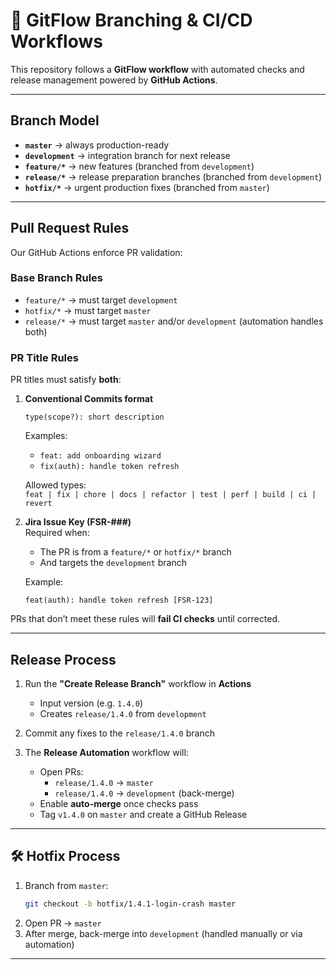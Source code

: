 # 📘 GitFlow Branching & CI/CD Workflows

This repository follows a **GitFlow workflow** with automated checks and release management powered by **GitHub Actions**.  

---

## Branch Model

- **`master`** → always production-ready  
- **`development`** → integration branch for next release  
- **`feature/*`** → new features (branched from `development`)  
- **`release/*`** → release preparation branches (branched from `development`)  
- **`hotfix/*`** → urgent production fixes (branched from `master`)  

---

## Pull Request Rules

Our GitHub Actions enforce PR validation:

### Base Branch Rules
- `feature/*` → must target `development`  
- `hotfix/*` → must target `master`  
- `release/*` → must target `master` and/or `development` (automation handles both)

### PR Title Rules
PR titles must satisfy **both**:

1. **Conventional Commits format**  
   ```
   type(scope?): short description
   ```
   Examples:  
   - `feat: add onboarding wizard`  
   - `fix(auth): handle token refresh`  

   Allowed types:  
   `feat | fix | chore | docs | refactor | test | perf | build | ci | revert`

2. **Jira Issue Key (FSR-###)**  
   Required when:  
   - The PR is from a `feature/*` or `hotfix/*` branch  
   - And targets the `development` branch  

   Example:  
   ```
   feat(auth): handle token refresh [FSR-123]
   ```

 PRs that don’t meet these rules will **fail CI checks** until corrected.

---

## Release Process

1. Run the **"Create Release Branch"** workflow in **Actions**  
   - Input version (e.g. `1.4.0`)  
   - Creates `release/1.4.0` from `development`  

2. Commit any fixes to the `release/1.4.0` branch  

3. The **Release Automation** workflow will:  
   - Open PRs:  
     - `release/1.4.0` → `master`  
     - `release/1.4.0` → `development` (back-merge)  
   - Enable **auto-merge** once checks pass  
   - Tag `v1.4.0` on `master` and create a GitHub Release  

---

## 🛠 Hotfix Process

1. Branch from `master`:  
   ```bash
   git checkout -b hotfix/1.4.1-login-crash master
   ```  
2. Open PR → `master`  
3. After merge, back-merge into `development` (handled manually or via automation)

---
